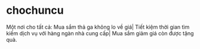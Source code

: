 # chochuncu
Một nơi cho tất cả: Mua sắm thả ga không lo về giá| Tiết kiệm thời gian tìm kiếm dịch vụ với hàng ngàn nhà cung cấp| Mua sắm giảm giá còn được tặng quà.
